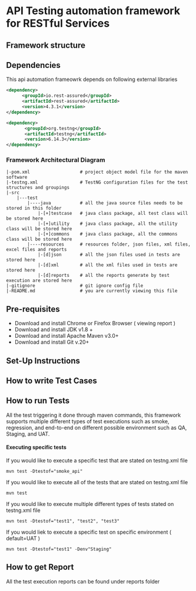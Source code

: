 # API Testing automation framework for RESTful Services

## Framework structure
## Dependencies
This api automation frameowrk depends on following external libraries
```xml
<dependency>
      <groupId>io.rest-assured</groupId>
      <artifactId>rest-assured</artifactId>
      <version>4.3.1</version>
</dependency> 

<dependency>
       <groupId>org.testng</groupId>
       <artifactId>testng</artifactId>
       <version>6.14.3</version>
</dependency>
```
### Framework Architectural Diagram
```
|-pom.xml                   # project object model file for the maven software
|-testng.xml                # TestNG configuration files for the test structures and groupings
|-src
    |---test
        |----java           # all the java source files needs to be stored in this folder
            |-[+]testcase   # java class package, all test class will be stored here
            |-[+]utility    # java class package, all the utility class will be stored here
            |-[+]commons    # java class package, all the commons class will be stored here
        |----resources      # resources folder, json files, xml files, excel files and reports
            |-[d]json       # all the json files used in tests are stored here
            |-[d]xml        # all the xml files used in tests are stored here
            |-[d]reports    # all the reports generate by test execution are stored here
|-gitignore                 # git ignore config file
|-README.md                 # you are currently viewing this file
```

## Pre-requisites
* Download and install Chrome or Firefox Browser ( viewing report )
* Download and install JDK v1.8 +
* Download and install Apache Maven v3.0+
* Download and install Git v.20+

## Set-Up Instructions

## How to write Test Cases

## How to run Tests
All the test triggering it done through maven commands, this framework supports multiple different types of
test executions such as smoke, regression, and end-to-end on different possible environment such as QA, Staging, and
UAT. 
#### Executing specific tests
If you would like to execute a specific test that are stated on testng.xml file
```shell script
mvn test -Dtestof="smoke_api"
``` 

If you would like to execute all of the tests that are stated on testng.xml file
```shell script
mvn test
```

If you would like to execute multiple different types of tests stated on testng.xml file
```shell script
mvn test -Dtestof="test1", "test2", "test3"
```

If you would liek to execute a specific test on specific environment ( default=UAT )
```shell script
mvn test -Dtestof="test1" -Denv"Staging"
```

## How to get Report
All the test execution reports can be found under reports folder

